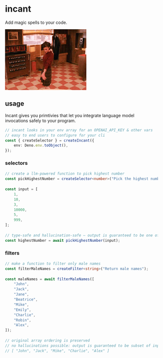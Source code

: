 # incant

Add magic spells to your code.

![dancing](./twin-peaks-audrey-horne.gif)

## usage

Incant gives you primtivies that let you integrate language model invocations safely to your program.

```typescript
// incant looks in your env array for an OPENAI_API_KEY & other vars
// easy to end users to configure for your cli
const { createSelector } = createIncant({
	env: Deno.env.toObject(),
});
```

### selectors

```typescript
// create a llm-powered function to pick highest number
const pickHighestNumber = createSelector<number>("Pick the highest number");

const input = [
	1,
	10,
	3,
	10000,
	5,
	999,
];

// type-safe and hallucination-safe – output is guaranteed to be one of input array
const highestNumber = await pickHighestNumber(input);
```

### filters

```typescript
// make a function to filter only male names
const filterMaleNames = createFilter<string>("Return male names");

const maleNames = await filterMaleNames([
	"John",
	"Jack",
	"Jane",
	"Beatrice",
	"Mike",
	"Emily",
	"Charlie",
	"Robin",
	"Alex",
]);

// original array ordering is preserved
// no hallucinations possible: output is guaranteed to be subset of input array
// [ "John", "Jack", "Mike", "Charlie", "Alex" ]
```
